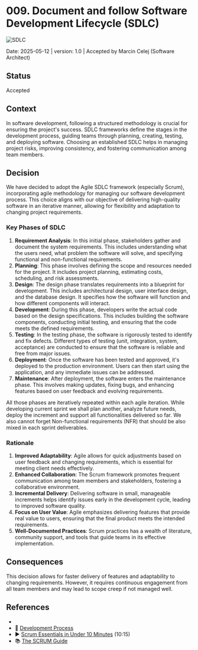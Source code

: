 ﻿# 009. Document and follow Software Development Lifecycle (SDLC)
![SDLC](https://img.shields.io/badge/SDLC-orange)

Date: 2025-05-12  | version: 1.0 | Accepted by Marcin Celej (Software Architect)

## Status

Accepted

## Context

In software development, following a structured methodology is crucial for ensuring the project's success.
SDLC frameworks define the stages in the development process, guiding teams through 
planning, creating, testing, and deploying software. 
Choosing an established SDLC helps in managing project risks, improving consistency, 
and fostering communication among team members.

## Decision

We have decided to adopt the Agile SDLC framework (especially Scrum),
incorporating agile methodology for managing our software development process. 
This choice aligns with our objective of delivering high-quality software
in an iterative manner, allowing for flexibility and adaptation to changing project requirements.

### Key Phases of SDLC

1. **Requirement Analysis**: In this initial phase, stakeholders gather and document the system requirements. This includes understanding what the users need, what problem the software will solve, and specifying functional and non-functional requirements.
2. **Planning**: This phase involves defining the scope and resources needed for the project. It includes project planning, estimating costs, scheduling, and risk assessments.
3. **Design**: The design phase translates requirements into a blueprint for development. This includes architectural design, user interface design, and the database design. It specifies how the software will function and how different components will interact.
4. **Development**: During this phase, developers write the actual code based on the design specifications. This includes building the software components, conducting initial testing, and ensuring that the code meets the defined requirements.
5. **Testing**: In the testing phase, the software is rigorously tested to identify and fix defects. Different types of testing (unit, integration, system, acceptance) are conducted to ensure that the software is reliable and free from major issues.
6. **Deployment**: Once the software has been tested and approved, it's deployed to the production environment. Users can then start using the application, and any immediate issues can be addressed.
7. **Maintenance**: After deployment, the software enters the maintenance phase. This involves making updates, fixing bugs, and enhancing features based on user feedback and evolving requirements.

All those phases are iteratively repeated within each agile iteration.
While developing current sprint we shall plan another, analyze future needs, deploy the increment and support all functionalities delivered so far.
We also cannot forget Non-functional requirements (NFR) that should be also mixed in each sprint deliverables.

### Rationale

1. **Improved Adaptability**: Agile allows for quick adjustments based on user feedback and changing requirements, which is essential for meeting client needs effectively.
2. **Enhanced Collaboration**: The Scrum framework promotes frequent communication among team members and stakeholders, fostering a collaborative environment.
3. **Incremental Delivery**: Delivering software in small, manageable increments helps identify issues early in the development cycle, leading to improved software quality.
4. **Focus on User Value**: Agile emphasizes delivering features that provide real value to users, ensuring that the final product meets the intended requirements.
5. **Well-Documented Practices**: Scrum practices has a wealth of literature, community support, and tools that guide teams in its effective implementation.

## Consequences

This decision allows for faster delivery of features and adaptability to changing requirements.
However, it requires continuous engagement from all team members and may lead to scope creep if not managed well.

## References

* [//]: # (TODO Add video link here)
* 📕 [Development Process](../../process/Development%20Process.md)
* ▶️ [Scrum Essentials in Under 10 Minutes](https://www.youtube.com/watch?v=RtQ3tpq-RuE&t=3s&ab_channel=ScrumAlliance) (10:15)
* 📚 [The SCRUM Guide](https://scrumguides.org/scrum-guide.html)
